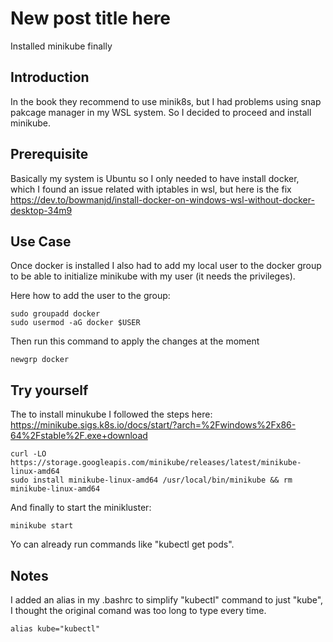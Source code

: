 # New post title here
Installed minikube finally
## Introduction
In the book they recommend to use minik8s, but I had problems using snap pakcage manager in my WSL system. So I decided to proceed and install minikube.

## Prerequisite
Basically my system is Ubuntu so I only needed to have install docker, which I found an issue related with iptables in wsl, but here is the fix https://dev.to/bowmanjd/install-docker-on-windows-wsl-without-docker-desktop-34m9

## Use Case
Once docker is installed I also had to add my local user to the docker group to be able to initialize minikube with my user (it needs the privileges).

Here how to add the user to the group:
```
sudo groupadd docker
sudo usermod -aG docker $USER
```
Then run this command to apply the changes at the moment
```
newgrp docker
```

## Try yourself
The to install minukube I followed the steps here: https://minikube.sigs.k8s.io/docs/start/?arch=%2Fwindows%2Fx86-64%2Fstable%2F.exe+download

```
curl -LO https://storage.googleapis.com/minikube/releases/latest/minikube-linux-amd64
sudo install minikube-linux-amd64 /usr/local/bin/minikube && rm minikube-linux-amd64

```

And finally to start the minikluster:
```
minikube start
```

Yo can already run commands like "kubectl get pods".

## Notes
I added an alias in my .bashrc to simplify "kubectl" command to just "kube", I thought the original comand was too long to type every time.
```
alias kube="kubectl"
```